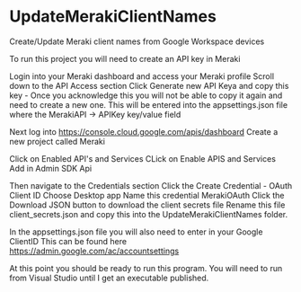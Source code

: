 # UpdateMerakiClientNames
Create/Update Meraki client names from Google Workspace devices

To run this project you will need to create an API key in Meraki

Login into your Meraki dashboard and access your Meraki profile 
Scroll down to the API Access section
Click Generate new API Keya and copy this key - Once you acknowledge this you will not be able to copy it again and need to create a new one.
This will be entered into the appsettings.json file where the MerakiAPI -> APIKey key/value field

Next log into https://console.cloud.google.com/apis/dashboard
Create a new project called Meraki

Click on Enabled API's and Services
CLick on Enable APIS and Services
  Add in Admin SDK Api

Then navigate to the Credentials section
Click the Create Credential - OAuth Client ID
Choose Desktop app
Name this credential MerakiOAuth
Click the Download JSON button to download the client secrets file
Rename this file client_secrets.json and copy this into the UpdateMerakiClientNames folder.

In the appsettings.json file you will also need to enter in your Google ClientID
This can be found here https://admin.google.com/ac/accountsettings

At this point you should be ready to run this program. You will need to run from Visual Studio until I get an executable published.
